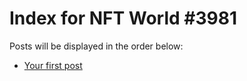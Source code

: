 # Index for NFT World #3981
Posts will be displayed in the order below:

- [Your first post](./001-first.md)

